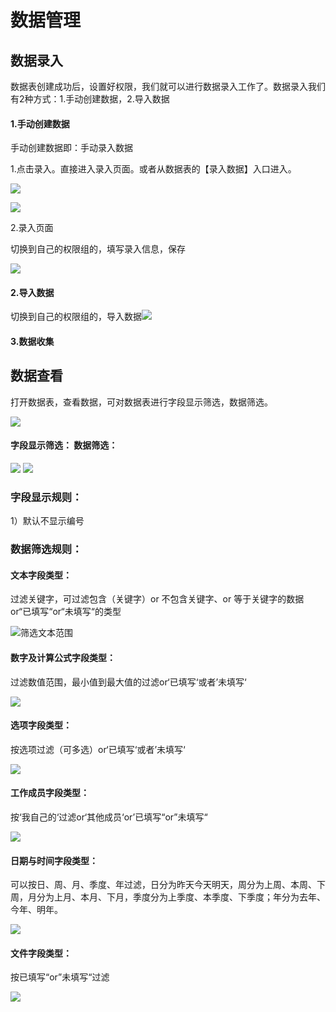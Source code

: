 # 数据管理

## 数据录入

数据表创建成功后，设置好权限，我们就可以进行数据录入工作了。数据录入我们有2种方式：1.手动创建数据，2.导入数据

#### 1.**手动创建数据**

手动创建数据即：手动录入数据

1.点击录入。直接进入录入页面。或者从数据表的【录入数据】入口进入。

![](/assets/import112201.png)

![](/assets/import36.png)

2.录入页面

切换到自己的权限组的，填写录入信息，保存

![](/assets/import112453.png)

#### 2.导入数据

切换到自己的权限组的，导入数据![](/assets/import32436.png)

#### 3.数据收集



## 数据查看

打开数据表，查看数据，可对数据表进行字段显示筛选，数据筛选。

![](/assets/import3251361.png)

#### 字段显示筛选：                                               数据筛选：

![](/assets/import11230966.png)                           ![](/assets/import11235758.png)

### 字段显示规则：

1）默认不显示编号

### 数据筛选规则：

#### 文本字段类型：

过滤关键字，可过滤包含（关键字）or 不包含关键字、or 等于关键字的数据 or“已填写“or“未填写“的类型

![](/assets/import1123979.png)筛选文本范围

#### 数字及计算公式字段类型：

过滤数值范围，最小值到最大值的过滤or‘已填写‘或者’未填写‘

![](/assets/import11230098.png)

#### 选项字段类型：

按选项过滤（可多选）or‘已填写‘或者’未填写‘

![](/assets/import11253.png)

#### 工作成员字段类型：

按‘我自己的‘过滤or‘其他成员‘or’已填写“or”未填写“

![](/assets/impor11245t.png)

#### 日期与时间字段类型：

可以按日、周、月、季度、年过滤，日分为昨天今天明天，周分为上周、本周、下周，月分为上月、本月、下月，季度分为上季度、本季度、下季度；年分为去年、今年、明年。

![](/assets/import3513636.png)

#### 文件字段类型：

按已填写“or”未填写“过滤

![](/assets/import1123648.png)

